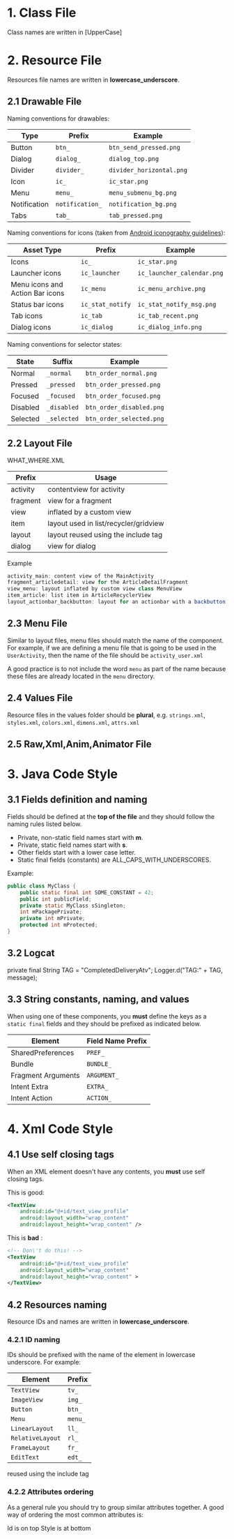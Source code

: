 # 1. Class File
Class names are written in [UpperCase]
# 2. Resource File
Resources file names are written in __lowercase_underscore__.
## 2.1 Drawable File
Naming conventions for drawables:


| Type         | Prefix            |		Example          |
|--------------| ------------------|-----------------------------|
| Button       | `btn_`	            | `btn_send_pressed.png`    |
| Dialog       | `dialog_`         | `dialog_top.png`          |
| Divider      | `divider_`        | `divider_horizontal.png`  |
| Icon         | `ic_`	            | `ic_star.png`               |
| Menu         | `menu_	`           | `menu_submenu_bg.png`     |
| Notification | `notification_`	| `notification_bg.png`     |
| Tabs         | `tab_`            | `tab_pressed.png`         |

Naming conventions for icons (taken from [Android iconography guidelines](http://developer.android.com/design/style/iconography.html)):

| Asset Type                      | Prefix             | Example                      |
| --------------------------------| ----------------   | ---------------------------- |
| Icons                           | `ic_`              | `ic_star.png`                |
| Launcher icons                  | `ic_launcher`      | `ic_launcher_calendar.png`   |
| Menu icons and Action Bar icons | `ic_menu`          | `ic_menu_archive.png`        |
| Status bar icons                | `ic_stat_notify`   | `ic_stat_notify_msg.png`     |
| Tab icons                       | `ic_tab`           | `ic_tab_recent.png`          |
| Dialog icons                    | `ic_dialog`        | `ic_dialog_info.png`         |

Naming conventions for selector states:

| State	       | Suffix          | Example                     |
|--------------|-----------------|-----------------------------|
| Normal       | `_normal`       | `btn_order_normal.png`    |
| Pressed      | `_pressed`      | `btn_order_pressed.png`   |
| Focused      | `_focused`      | `btn_order_focused.png`   |
| Disabled     | `_disabled`     | `btn_order_disabled.png`  |
| Selected     | `_selected`     | `btn_order_selected.png`  |

## 2.2 Layout File 

   WHAT_WHERE.XML

| Prefix           |  Usage                                 |
| ---------------- | ----------------------                 | 
| activity         | contentview for activity               | 
| fragment         |view for a fragment                     | 
| view             | inflated by a custom view              | 
| item             |  layout used in list/recycler/gridview | 
|  layout          | layout reused using the include tag    |
|  dialog          | view for dialog                        |

Example

```java
activity_main: content view of the MainActivity
fragment_articledetail: view for the ArticleDetailFragment
view_menu: layout inflated by custom view class MenuView
item_article: list item in ArticleRecyclerView
layout_actionbar_backbutton: layout for an actionbar with a backbutton (too simple to be a customview)
```
	

## 2.3 Menu File
Similar to layout files, menu files should match the name of the component. For example, if we are defining a menu file that is going to be used in the `UserActivity`, then the name of the file should be `activity_user.xml`

A good practice is to not include the word `menu` as part of the name because these files are already located in the `menu` directory.

## 2.4 Values File
Resource files in the values folder should be __plural__, e.g. `strings.xml`, `styles.xml`, `colors.xml`, `dimens.xml`, `attrs.xml`

## 2.5 Raw,Xml,Anim,Animator File

# 3. Java Code Style

## 3.1 Fields definition and naming

Fields should be defined at the __top of the file__ and they should follow the naming rules listed below.

* Private, non-static field names start with __m__.
* Private, static field names start with __s__.
* Other fields start with a lower case letter.
* Static final fields (constants) are ALL_CAPS_WITH_UNDERSCORES.

Example:

```java
public class MyClass {
    public static final int SOME_CONSTANT = 42;
    public int publicField;
    private static MyClass sSingleton;
    int mPackagePrivate;
    private int mPrivate;
    protected int mProtected;
}
```

## 3.2 Logcat 
 private final String TAG = "CompletedDeliveryAtv";
 Logger.d("TAG:" + TAG, message);

## 3.3 String constants, naming, and values 

When using one of these components, you __must__ define the keys as a `static final` fields and they should be prefixed as indicated below.

| Element            | Field Name Prefix |
| -----------------  | ----------------- |
| SharedPreferences  | `PREF_`             |
| Bundle             | `BUNDLE_`           |
| Fragment Arguments | `ARGUMENT_`         |
| Intent Extra       | `EXTRA_`            |
| Intent Action      | `ACTION_`           |


# 4. Xml Code Style
## 4.1 Use self closing tags

When an XML element doesn't have any contents, you __must__ use self closing tags.

This is good:

```xml
<TextView
	android:id="@+id/text_view_profile"
	android:layout_width="wrap_content"
	android:layout_height="wrap_content" />
```

This is __bad__ :

```xml
<!-- Don\'t do this! -->
<TextView
    android:id="@+id/text_view_profile"
    android:layout_width="wrap_content"
    android:layout_height="wrap_content" >
</TextView>
```

## 4.2 Resources naming

Resource IDs and names are written in __lowercase_underscore__.

### 4.2.1 ID naming
IDs should be prefixed with the name of the element in lowercase underscore. For example:

| Element            | Prefix            |
| -----------------  | ----------------- |
| `TextView`           | `tv_`             |
| `ImageView`          | `img_`            |
| `Button`             | `btn_`           |
| `Menu`               | `menu_`             |
| `LinearLayout`               | `ll_`             |
| `RelativeLayout`               | `rl_`             |
| `FrameLayout`               | `fr_`             |
| `EditText`               | `edt_`             |

reused using the include tag

### 4.2.2 Attributes ordering

As a general rule you should try to group similar attributes together. A good way of ordering the most common attributes is:

 Id is on top
 Style is at bottom
 
